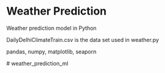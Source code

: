 <h1>Weather Prediction</h1>
<p>Weather prediction model in Python</p>
<p>DailyDelhiClimateTrain.csv is the data set used in weather.py</p>
<p>pandas, numpy, matplotlib, seaporn</p>
# weather_prediction_ml
